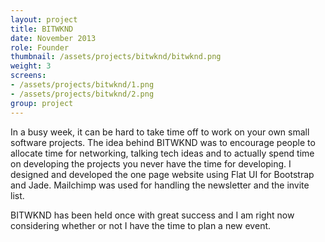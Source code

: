 ```yaml
---
layout: project
title: BITWKND
date: November 2013
role: Founder
thumbnail: /assets/projects/bitwknd/bitwknd.png
weight: 3
screens:
- /assets/projects/bitwknd/1.png
- /assets/projects/bitwknd/2.png
group: project
---
```


In a busy week, it can be hard to take time off to work on your own small software projects. The idea behind BITWKND was to encourage people to allocate time for networking, talking tech ideas and to actually spend time on developing the projects you never have the time for developing. I designed and developed the one page website using Flat UI for Bootstrap and Jade. Mailchimp was used for handling the newsletter and the invite list.

BITWKND has been held once with great success and I am right now considering whether or not I have the time to plan a new event.